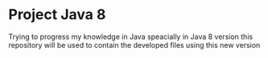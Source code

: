 # Project Java 8

Trying to progress my knowledge in Java speacially in Java 8 version this repository will be used to contain the developed files using this new 
version
